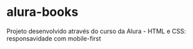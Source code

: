 # alura-books
Projeto desenvolvido através do curso da Alura - HTML e CSS: responsavidade com mobile-first
